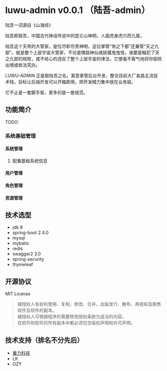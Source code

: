 # luwu-admin v0.0.1 （陆吾-admin）
<p>陆吾一词源自《山海经》</p>
<p>陆吾即肩吾，中国古代神话传说中的昆仑山神明，人面虎身虎爪而九尾。</p>
<p>陆吾这个天帝的大管家，是位尽职尽责神明，这位掌管“帝之下都”还兼管“天之九部”。就是整个上层宇宙大管家，不论是哪路神仙或妖魔鬼鬼怪，谁要是触犯了天之九部的规矩，或不经心的违反了整个上层宇宙的律法，它便毫不客气地将你驱除出境或依法究办。</p>
<p>LUWU-ADMIN 正是取陆吾之名，寓意掌管后台开发，整合目前大厂各路主流技术栈，目标让后端开发可以开箱即用，把开发精力集中放在业务层。</p>
<p>它不止是一套脚手架，更多的是一套规范。</p>

## 功能简介
TODO:
### 系统基础管理
#### 系统管理
1. 配置基础系统信息
#### 用户管理
#### 角色管理
#### 资源管理 
## 技术选型
- jdk 8
- spring-boot 2.4.0
- mysql
- mybatis
- redis
- swagger2 3.0
- spring-security
- thymeleaf

## 开源协议
MIT License
>   被授权人有权利使用、复制、修改、合并、出版发行、散布、再授权及贩售软件及软件的副本。<br>
    被授权人可根据程序的需要修改授权条款为适当的内容。<br>
    在软件和软件的所有副本中都必须包含版权声明和许可声明。

## 技术支持（排名不分先后）
- [重力科技](https://www.zhongli-tech.net/)
- LK
- OZY